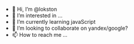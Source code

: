 - 👋 Hi, I’m @lokston
- 👀 I’m interested in ...
- 🌱 I’m currently learning javaScript
- 💞️ I’m looking to collaborate on yandex/google?
- 📫 How to reach me ...

<!---
lokston/lokston is a ✨ special ✨ repository because its `README.md` (this file) appears on your GitHub profile.
You can click the Preview link to take a look at your changes.
--->
